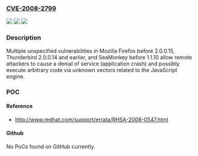 ### [CVE-2008-2799](https://cve.mitre.org/cgi-bin/cvename.cgi?name=CVE-2008-2799)
![](https://img.shields.io/static/v1?label=Product&message=n%2Fa&color=blue)
![](https://img.shields.io/static/v1?label=Version&message=n%2Fa&color=blue)
![](https://img.shields.io/static/v1?label=Vulnerability&message=n%2Fa&color=brighgreen)

### Description

Multiple unspecified vulnerabilities in Mozilla Firefox before 2.0.0.15, Thunderbird 2.0.0.14 and earlier, and SeaMonkey before 1.1.10 allow remote attackers to cause a denial of service (application crash) and possibly execute arbitrary code via unknown vectors related to the JavaScript engine.

### POC

#### Reference
- http://www.redhat.com/support/errata/RHSA-2008-0547.html

#### Github
No PoCs found on GitHub currently.

